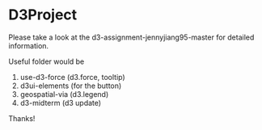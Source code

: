 # D3Project

Please take a look at the d3-assignment-jennyjiang95-master for detailed information.

Useful folder would be
1. use-d3-force (d3.force, tooltip)
2. d3ui-elements (for the button)
3. geospatial-via (d3.legend)
4. d3-midterm (d3 update)


Thanks! 



